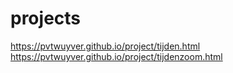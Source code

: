 # projects

https://pvtwuyver.github.io/project/tijden.html
https://pvtwuyver.github.io/project/tijdenzoom.html